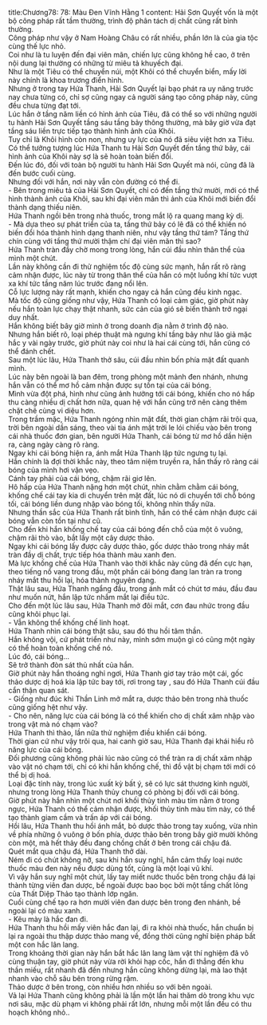 title:Chương78: 78: Màu Đen Vĩnh Hằng 1
content:
Hải Sơn Quyết vốn là một bộ công pháp rất tầm thường, trình độ phân tách dị chất cũng rất bình thường.<br>Công pháp như vậy ở Nam Hoàng Châu có rất nhiều, phần lớn là của gia tộc cùng thế lực nhỏ.<br>Coi như là tu luyện đến đại viên mãn, chiến lực cũng không hề cao, ở trên nội dung lại thường có những từ miêu tả khuyếch đại.<br>Như là một Tiêu có thể chuyển núi, một Khôi có thể chuyển biển, mấy lời này chính là khoa trương điển hình.<br>Nhưng ở trong tay Hứa Thanh, Hải Sơn Quyết lại bạo phát ra uy năng trước nay chưa từng có, chỉ sợ cũng ngay cả người sáng tạo công pháp này, cũng đều chưa từng đạt tới.<br>Lúc hắn ở tầng năm liền có hình ảnh của Tiêu, đã có thể so với những người tu hành Hải Sơn Quyết tầng sáu tầng bảy thông thường, mà bây giờ vừa đạt tầng sáu liền trực tiếp tạo thành hình ảnh của Khôi.<br>Tuy chỉ là Khôi hình còn non, nhưng uy lực của nó đã siêu việt hơn xa Tiêu.<br>Có thể tưởng tượng lúc Hứa Thanh tu Hải Sơn Quyết đến tầng thứ bảy, cái hình ảnh của Khôi này sợ là sẽ hoàn toàn biến đổi.<br>Đến lúc đó, đối với toàn bộ người tu hành Hải Sơn Quyết mà nói, cũng đã là đến bước cuối cùng.<br>Nhưng đối với hắn, nơi này vẫn còn đường có thể đi.<br>- Bên trong miêu tả của Hải Sơn Quyết, chỉ có đến tầng thứ mười, mới có thể hình thành ảnh của Khôi, sau khi đại viên mãn thì ảnh của Khôi mới biến đổi thành dạng thiếu niên.<br>Hứa Thanh ngồi bên trong nhà thuốc, trong mắt lộ ra quang mang kỳ dị.<br>- Mà dựa theo sự phát triển của ta, tầng thứ bảy có lẽ đã có thể khiến nó biến đổi hóa thành hình dạng thanh niên, như vậy tầng thứ tám? Tầng thứ chín cùng với tầng thứ mười thậm chí đại viên mãn thì sao?<br>Hứa Thanh tràn đầy chờ mong trong lòng, hắn cúi đầu nhìn thân thể của mình một chút.<br>Lần này không cần đi thử nghiệm tốc độ cùng sức mạnh, hắn rất rõ ràng cảm nhận được, lúc này từ trong thân thể của hắn có một luồng khí tức vượt xa khí tức tầng năm lúc trước đang nổi lên.<br>Cỗ lực lượng này rất mạnh, khiến cho ngay cả hắn cũng đều kinh ngạc.<br>Mà tốc độ cũng giống như vậy, Hứa Thanh có loại cảm giác, giờ phút này nếu hắn toàn lực chạy thật nhanh, sức cản của gió sẽ biến thành trở ngại duy nhất.<br>Hắn không biết bây giờ mình ở trong doanh địa nằm ở trình độ nào.<br>Nhưng hắn biết rõ, loại phép thuật mà ngưng khí tầng bảy như lão giả mặc hắc y vài ngày trước, giờ phút này coi như là hai cái cùng tới, hắn cũng có thể đánh chết.<br>Sau một lúc lâu, Hứa Thanh thở sâu, cúi đầu nhìn bốn phía mặt đất quanh mình.<br>Lúc này bên ngoài là ban đêm, trong phòng một mảnh đen nhánh, nhưng hắn vẫn có thể mơ hồ cảm nhận được sự tồn tại của cái bóng.<br>Mình vừa đột phá, hình như cũng ảnh hưởng tới cái bóng, khiến cho nó hấp thu càng nhiều dị chất hơn nữa, quan hệ với hắn cũng trở nên càng thêm chặt chẽ cùng vi diệu hơn.<br>Trong trầm mặc, Hứa Thanh ngóng nhìn mặt đất, thời gian chậm rãi trôi qua, trời bên ngoài dần sáng, theo vài tia ánh mặt trời le lói chiếu vào bên trong cái nhà thuốc đơn gian, bên người Hứa Thanh, cái bóng từ mơ hồ dần hiện ra, càng ngày càng rõ ràng.<br>Ngay khi cái bóng hiện ra, ánh mắt Hứa Thanh lập tức ngưng tụ lại.<br>Hắn chính là đợi thời khắc này, theo tâm niệm truyền ra, hắn thấy rõ ràng cái bóng của mình hơi vặn vẹo.<br>Cánh tay phải của cái bóng, chậm rãi giơ lên.<br>Hô hấp của Hứa Thanh nặng hơn một chút, nhìn chằm chằm cái bóng, khống chế cái tay kia di chuyển trên mặt đất, lúc nó di chuyển tới chỗ bóng tối, cái bóng liền dung nhập vào bóng tối, không nhìn thấy nữa.<br>Nhưng thần sắc của Hứa Thanh rất bình tĩnh, hắn có thể cảm nhận được cái bóng vẫn còn tồn tại như cũ.<br>Cho đến khi hắn khống chế tay của cái bóng đến chỗ của một ô vuông, chậm rãi thò vào, bắt lấy một cây dược thảo.<br>Ngay khi cái bóng lấy được cây dược thảo, gốc dược thảo trong nháy mắt tràn đầy dị chất, trực tiếp hóa thành màu xanh đen.<br>Mà lực khống chế của Hứa Thanh vào thời khắc này cũng đã đến cực hạn, theo tiếng nổ vang trong đầu, một phần cái bóng đang lan tràn ra trong nháy mắt thu hồi lại, hóa thành nguyên dạng.<br>Thật lâu sau, Hứa Thanh ngẩng đầu, trong ánh mắt có chút tơ máu, đầu đau như muốn nứt, hắn lập tức nhắm mắt lại điều tức.<br>Cho đến một lúc lâu sau, Hứa Thanh mở đôi mắt, cơn đau nhức trong đầu cũng khôi phục lại.<br>- Vẫn không thể khống chế linh hoạt.<br>Hứa Thanh nhìn cái bóng thật sâu, sau đó thu hồi tâm thần.<br>Hắn không vội, cứ phát triển như này, mình sớm muộn gì có cũng một ngày có thể hoàn toàn khống chế nó.<br>Lúc đó, cái bóng...<br>Sẽ trở thành đòn sát thủ nhất của hắn.<br>Giờ phút này hắn thoáng nghỉ ngơi, Hứa Thanh giơ tay trảo một cái, gốc thảo dược dị hoá kia lập tức bay tới, rơi trong tay , sau đó Hứa Thanh cúi đầu cẩn thận quan sát.<br>- Giống như đúc khi Thần Linh mở mắt ra, dược thảo bên trong nhà thuốc cũng giống hệt như vậy.<br>- Cho nên, năng lực của cái bóng là có thể khiến cho dị chất xâm nhập vào trong vật mà nó chạm vào?<br>Hứa Thanh thì thào, lần nữa thử nghiệm điều khiển cái bóng.<br>Thời gian cứ như vậy trôi qua, hai canh giờ sau, Hứa Thanh đại khái hiểu rõ năng lực của cái bóng.<br>Đối phương cũng không phải lúc nào cũng có thể tràn ra dị chất xâm nhập vào vật nó chạm tới, chỉ có khi hắn khống chế, thì đồ vật bị chạm tới mới có thể bị dị hoá.<br>Loại đặc tính này, trong lúc xuất kỳ bất ý, sẽ có lực sát thương kinh người, nhưng trong lòng Hứa Thanh thủy chung có phòng bị đối với cái bóng.<br>Giờ phút này hắn nhìn một chút nơi khối thủy tinh màu tím nằm ở trong ngực, Hứa Thanh có thể cảm nhận được, khối thủy tinh màu tím này, có thể tạo thành giam cầm và trấn áp với cái bóng.<br>Hồi lâu, Hứa Thanh thu hồi ánh mắt, bỏ dược thảo trong tay xuống, vừa nhìn về phía những ô vuông ở bốn phía, dược thảo bên trong bây giờ mười không còn một, mà hết thảy đều đang chồng chất ở bên trong cái chậu đá.<br>Quét mắt qua chậu đá, Hứa Thanh thở dài.<br>Ném đi có chút không nỡ, sau khi hắn suy nghĩ, hắn cảm thấy loại nước thuốc màu đen này nếu được dùng tốt, cũng là một loại vũ khí.<br>Vì vậy hắn suy nghĩ một chút, lấy tay miết nước thuốc bên trong chậu đá lại thành từng viên đan dược, bề ngoài được bao bọc bởi một tầng chất lỏng của Thất Diệp Thảo tạo thành lớp ngăn.<br>Cuối cùng chế tạo ra hơn mười viên đan dược bên trong đen nhánh, bề ngoài lại có màu xanh.<br>- Kêu mày là hắc đan đi.<br>Hứa Thanh thu hồi mấy viên hắc đan lại, đi ra khỏi nhà thuốc, hắn chuẩn bị lại ra ngoài thu thập dược thảo mang về, đồng thời cũng nghĩ biện pháp bắt một con hắc lân lang.<br>Trong khoảng thời gian này hắn bắt hắc lân lang làm vật thí nghiệm đã vô cùng thuận tay, giờ phút này vừa rời khỏi hạp cốc, hắn đi thẳng đến khu thần miếu, rất nhanh đã đến nhưng hắn cũng không dừng lại, mà lao thật nhanh vào chỗ sâu bên trong rừng rậm.<br>Thảo dược ở bên trong, còn nhiều hơn nhiều so với bên ngoài.<br>Vả lại Hứa Thanh cũng không phải là lần một lần hai thăm dò trong khu vực nơi sâu, mặc dù phạm vi không phải rất lớn, nhưng mỗi một lần đều có thu hoạch không nhỏ..<br>
